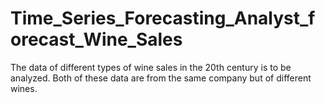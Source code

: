 # Time_Series_Forecasting_Analyst_forecast_Wine_Sales
The data of different types of wine sales in the 20th century is to be analyzed. Both of these data are from the same company but of different wines.
